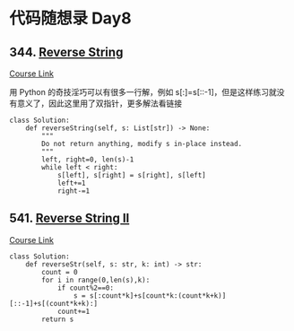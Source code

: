 # 代码随想录 Day8

## 344. [Reverse String](https://leetcode.com/problems/reverse-string/)

[Course Link](https://programmercarl.com/0344.%E5%8F%8D%E8%BD%AC%E5%AD%97%E7%AC%A6%E4%B8%B2.html#%E6%80%9D%E8%B7%AF)

用 Python 的奇技淫巧可以有很多一行解，例如 s[:]=s[::-1]，但是这样练习就没有意义了，因此这里用了双指针，更多解法看链接

```
class Solution:
    def reverseString(self, s: List[str]) -> None:
        """
        Do not return anything, modify s in-place instead.
        """
        left, right=0, len(s)-1
        while left < right:
            s[left], s[right] = s[right], s[left]
            left+=1
            right-=1
```

## 541. [Reverse String II](https://leetcode.com/problems/reverse-string-ii/)

[Course Link](https://programmercarl.com/0541.%E5%8F%8D%E8%BD%AC%E5%AD%97%E7%AC%A6%E4%B8%B2II.html)

```
class Solution:
    def reverseStr(self, s: str, k: int) -> str:
        count = 0
        for i in range(0,len(s),k):
            if count%2==0:
                s = s[:count*k]+s[count*k:(count*k+k)][::-1]+s[(count*k+k):]
            count+=1
        return s
```
